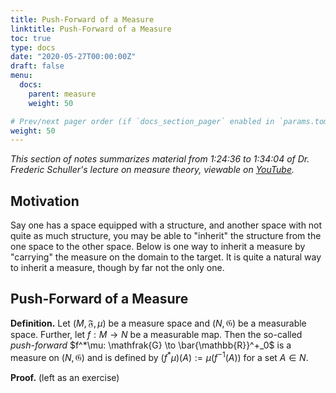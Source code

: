 ```yaml
---
title: Push-Forward of a Measure
linktitle: Push-Forward of a Measure
toc: true
type: docs
date: "2020-05-27T00:00:00Z"
draft: false
menu:
  docs:
    parent: measure
    weight: 50

# Prev/next pager order (if `docs_section_pager` enabled in `params.toml`)
weight: 50
---
```

*This section of notes summarizes material from 1:24:36 to 1:34:04 of Dr. Frederic Schuller's lecture on measure theory, viewable on [YouTube](https://youtu.be/6ad9V8gvyBQ?t=5078).*

## Motivation
Say one has a space equipped with a structure, and another space with not quite as much structure, you may be able to "inherit" the structure from the one space to the other space.  Below is one way to inherit a measure by "carrying" the measure on the domain to the target. It is quite a natural way to inherit a measure, though by far not the only one.

## Push-Forward of a Measure
**Definition.** Let $(M, \mathfrak{F}, \mu)$ be a measure space and $(N, \mathfrak{G})$ be a measurable space.  Further, let $f: M \to N$ be a measurable map.  Then the so-called *push-forward* $f^*\mu: \mathfrak{G} \to \bar{\mathbb{R}}^+_0$ is a measure on $(N, \mathfrak{G})$ and is defined by $(f^*\mu)(A) := \mu(f^{-1}(A))$ for a set $A \in N$.

**Proof.** (left as an exercise)



